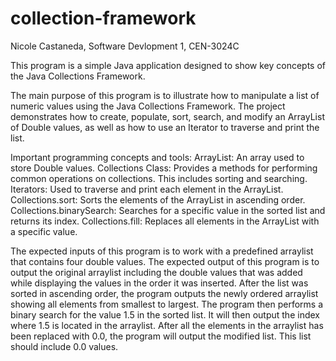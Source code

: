 # collection-framework
Nicole Castaneda, Software Devlopment 1, CEN-3024C

This program is a simple Java application designed to show key concepts of the Java Collections Framework.

The main purpose of this program is to illustrate how to manipulate a list of numeric values using the Java Collections Framework. The project demonstrates how to create, populate, sort, search, and modify an ArrayList of Double values, as well as how to use an Iterator to traverse and print the list.

Important programming concepts and tools:
ArrayList: An array used to store Double values.
Collections Class: Provides a methods for performing common operations on collections. This includes sorting and searching.
Iterators: Used to traverse and print each element in the ArrayList.
Collections.sort: Sorts the elements of the ArrayList in ascending order.
Collections.binarySearch: Searches for a specific value in the sorted list and returns its index.
Collections.fill: Replaces all elements in the ArrayList with a specific value.

The expected inputs of this program is to work with a predefined arraylist that contains four double values.
The expected output of this program is to output the original arraylist including the double values that was added while displaying the values in the order it was inserted.
After the list was sorted in ascending order, the program outputs the newly ordered arraylist showing all elements from smallest to largest. 
The program then performs a binary search for the value 1.5 in the sorted list. It will then output the index where 1.5 is located in the arraylist. 
After all the elements in the arraylist has been replaced with 0.0, the program will output the modified list. This list should include 0.0 values.
